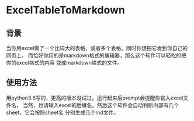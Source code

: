 # ExcelTableToMarkdown

## 背景
当你用excel做了一个比较大的表格，或者多个表格。同时你想把它发到你自己的网页上，
而恰好你用的是markdown格式的编辑器，那么这个软件可以轻松的把你的excel格式的内容
变成markdown格式的文件。


## 使用方法
用python3.6写的，更高的版本没试过。运行起来后prompt会提醒你输入excel文件名，
当然，也请输入excel的后缀名。然后这个软件会自动判断内部有几个sheet，它会按照sheet名
分别生成几个md文件。
